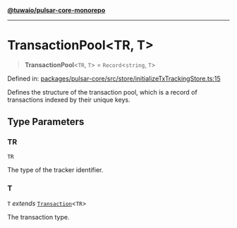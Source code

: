 [**@tuwaio/pulsar-core-monorepo**](../../../README.md)

***

# TransactionPool\<TR, T\>

> **TransactionPool**\<`TR`, `T`\> = `Record`\<`string`, `T`\>

Defined in: [packages/pulsar-core/src/store/initializeTxTrackingStore.ts:15](https://github.com/TuwaIO/pulsar-core/blob/7fb56ca30ef24d2c4e269e064078286600c47032/packages/pulsar-core/src/store/initializeTxTrackingStore.ts#L15)

Defines the structure of the transaction pool, which is a record of transactions indexed by their unique keys.

## Type Parameters

### TR

`TR`

The type of the tracker identifier.

### T

`T` *extends* [`Transaction`](Transaction.md)\<`TR`\>

The transaction type.
